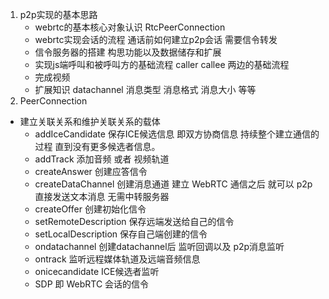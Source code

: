 1. p2p实现的基本思路
    - webrtc的基本核心对象认识 RtcPeerConnection
    - webrtc实现会话的流程 通话前如何建立p2p会话 需要信令转发
    - 信令服务器的搭建  构思功能以及数据储存和扩展
    - 实现js端呼叫和被呼叫方的基础流程  caller callee 两边的基础流程
    - 完成视频
    - 扩展知识  datachannel   消息类型  消息格式  消息大小  等等
2. PeerConnection 
* 建立关联关系和维护关联关系的载体
    - addIceCandidate  保存ICE候选信息 即双方协商信息 持续整个建立通信的过程 直到没有更多候选者信息。
    - addTrack  添加音频 或者 视频轨道 
    - createAnswer  创建应答信令
    - createDataChannel  创建消息通道 建立 WebRTC 通信之后 就可以 p2p直接发送文本消息 无需中转服务器
    - createOffer  创建初始化信令
    - setRemoteDescription  保存远端发送给自己的信令
    - setLocalDescription  保存自己端创建的信令
    - ondatachannel 创建datachannel后 监听回调以及 p2p消息监听
    - ontrack 监听远程媒体轨道及远端音频信息
    - onicecandidate ICE候选者监听
    - SDP 即 WebRTC 会话的信令